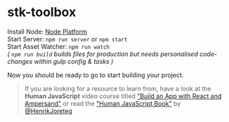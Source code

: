 stk-toolbox
=============

Install Node: [Node Platform](https://nodejs.org/)<br>
Start Server: `npm run server` or `npm start`<br>
Start Asset Watcher: `npm run watch`<br>
*( `npm run build` builds files for production but needs personalised code-changes within gulp config & tasks )*

Now you should be ready to go to start building your project.

> If you are looking for a resource to learn from, have a look at the **Human JavaScript** video course titled ["Build an App with React and Ampersand"](http://learn.humanjavascript.com/react-ampersand) or read the ["Human JavaScript Book"](http://read.humanjavascript.com/) by [@HenrikJoreteg](twitter.com/henrikjoreteg)
